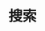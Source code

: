 ---
# Don't edit the file, it's empty on purpose.
# Edit _layout/search.html
layout: search
title: 搜索
permalink: /search/
---